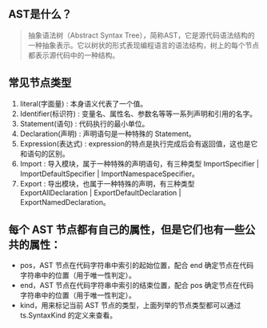 ## AST是什么？
> 抽象语法树（Abstract Syntax Tree），简称AST，它是源代码语法结构的一种抽象表示。它以树状的形式表现编程语言的语法结构，树上的每个节点都表示源代码中的一种结构。

## 常见节点类型
1. literal(字面量) : 本身语义代表了一个值。 
2. Identifier(标识符) : 变量名、属性名、参数名等等一系列声明和引用的名字。
3. Statement(语句) : 代码执行的最小单位。
4. Declaration(声明) : 声明语句是一种特殊的 Statement。
5. Expression(表达式) : expression的特点是执行完成后会有返回值，这也是它和语句的区别。
6. Import : 导入模块，属于一种特殊的声明语句，有三种类型 ImportSpecifier | ImportDefaultSpecifier | ImportNamespaceSpecifier。
7. Export : 导出模块，也属于一种特殊的声明，有三种类型 ExportAllDeclaration | ExportDefaultDeclaration | ExportNamedDeclaration。

## 每个 AST 节点都有自己的属性，但是它们也有一些公共的属性：
- pos，AST 节点在代码字符串中索引的起始位置，配合 end 确定节点在代码字符串中的位置（用于唯一性判定）。
- end，AST 节点在代码字符串中索引的结束位置，配合 pos 确定节点在代码字符串中的位置（用于唯一性判定）。
- kind，用来标记当前 AST 节点的类型，上面列举的节点类型都可以通过 ts.SyntaxKind 的定义来查看。
